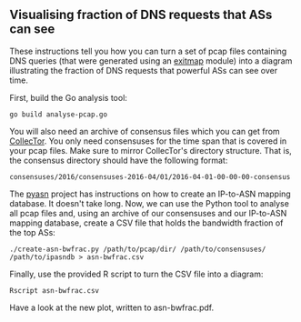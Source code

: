 Visualising fraction of DNS requests that ASs can see
-----------------------------------------------------

These instructions tell you how you can turn a set of pcap files containing
DNS queries (that were generated using an
[exitmap](https://github.com/NullHypothesis/exitmap) module) into a diagram
illustrating the fraction of DNS requests that powerful ASs can see over time.

First, build the Go analysis tool:

    go build analyse-pcap.go

You will also need an archive of consensus files which you can get from
[CollecTor](https://collector.torproject.org).  You only need consensuses for
the time span that is covered in your pcap files.  Make sure to mirror
CollecTor's directory structure.  That is, the consensus directory should have
the following format:

    consensuses/2016/consensuses-2016-04/01/2016-04-01-00-00-00-consensus

The [pyasn](https://github.com/hadiasghari/pyasn) project has instructions on
how to create an IP-to-ASN mapping database.  It doesn't take long.  Now, we
can use the Python tool to analyse all pcap files and, using an archive of our
consensuses and our IP-to-ASN mapping database, create a CSV file that holds
the bandwidth fraction of the top ASs:

    ./create-asn-bwfrac.py /path/to/pcap/dir/ /path/to/consensuses/ /path/to/ipasndb > asn-bwfrac.csv

Finally, use the provided R script to turn the CSV file into a diagram:

    Rscript asn-bwfrac.csv

Have a look at the new plot, written to asn-bwfrac.pdf.
